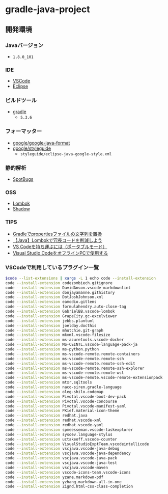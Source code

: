 # gradle-java-project

## 開発環境

### Javaバージョン

- `1.8.0_101`

### IDE

- [VSCode](https://code.visualstudio.com/)
- [Eclipse](https://www.eclipse.org/)

### ビルドツール

- [gradle](https://gradle.org/)
  - `5.3.6`

### フォーマッター

- [google/google-java-format](https://github.com/google/google-java-format)
- [google/styleguide](https://github.com/google/styleguide)
  - `styleguide/eclipse-java-google-style.xml`

### 静的解析

- [SpotBugs](https://spotbugs.readthedocs.io/en/stable/index.html)

### OSS

- [Lombok](https://projectlombok.org/)
- [Shadow](https://imperceptiblethoughts.com/shadow/)

### TIPS

- [Gradleでpropertiesファイルの文字列を置換](https://blog.scheakur.com/post/41283944018/gradle-%E3%81%A7-ant-%E3%81%AE-replacetokens-%E3%82%92%E4%BD%BF%E3%81%A3%E3%81%A6-properties)
- [【Java】Lombokで冗長コードを削減しよう](https://www.casleyconsulting.co.jp/blog/engineer/107/)
- [VS Codeを持ち運ぶには（ポータブルモード）](https://www.atmarkit.co.jp/ait/articles/1807/20/news023.html)
- [Visual Studio CodeをオフラインPCで使用する](https://qiita.com/mekemeke421/items/98d5a3e2f2cc7517a6ab)

### VSCodeで利用しているプラグイン一覧

```bash
$code --list-extensions | xargs -L 1 echo code --install-extension
code --install-extension codezombiech.gitignore
code --install-extension DavidAnson.vscode-markdownlint
code --install-extension donjayamanne.githistory
code --install-extension DotJoshJohnson.xml
code --install-extension eamodio.gitlens
code --install-extension formulahendry.auto-close-tag
code --install-extension GabrielBB.vscode-lombok
code --install-extension GrapeCity.gc-excelviewer
code --install-extension jebbs.plantuml
code --install-extension joelday.docthis
code --install-extension mhutchie.git-graph
code --install-extension mkxml.vscode-filesize
code --install-extension ms-azuretools.vscode-docker
code --install-extension MS-CEINTL.vscode-language-pack-ja
code --install-extension ms-python.python
code --install-extension ms-vscode-remote.remote-containers
code --install-extension ms-vscode-remote.remote-ssh
code --install-extension ms-vscode-remote.remote-ssh-edit
code --install-extension ms-vscode-remote.remote-ssh-explorer
code --install-extension ms-vscode-remote.remote-wsl
code --install-extension ms-vscode-remote.vscode-remote-extensionpack
code --install-extension mtxr.sqltools
code --install-extension naco-siren.gradle-language
code --install-extension oleg-shilo.codemap
code --install-extension Pivotal.vscode-boot-dev-pack
code --install-extension Pivotal.vscode-concourse
code --install-extension Pivotal.vscode-manifest-yaml
code --install-extension PKief.material-icon-theme
code --install-extension redhat.java
code --install-extension redhat.vscode-xml
code --install-extension redhat.vscode-yaml
code --install-extension spmeesseman.vscode-taskexplorer
code --install-extension sysoev.language-stylus
code --install-extension uctakeoff.vscode-counter
code --install-extension VisualStudioExptTeam.vscodeintellicode
code --install-extension vscjava.vscode-java-debug
code --install-extension vscjava.vscode-java-dependency
code --install-extension vscjava.vscode-java-pack
code --install-extension vscjava.vscode-java-test
code --install-extension vscjava.vscode-maven
code --install-extension vscode-icons-team.vscode-icons
code --install-extension yzane.markdown-pdf
code --install-extension yzhang.markdown-all-in-one
code --install-extension Zignd.html-css-class-completion
```

